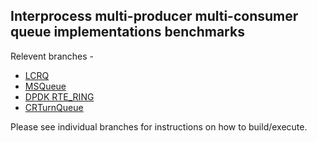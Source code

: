 ## Interprocess multi-producer multi-consumer queue implementations benchmarks

Relevent branches - 
- [LCRQ](https://github.com/r10a/threads_exp/tree/LCRQueue)
- [MSQueue](https://github.com/r10a/threads_exp/tree/MSQueue)
- [DPDK RTE_RING](https://github.com/r10a/threads_exp/tree/RTE_Ring)
- [CRTurnQueue](https://github.com/r10a/threads_exp/tree/CRTQueue)

Please see individual branches for instructions on how to build/execute.
